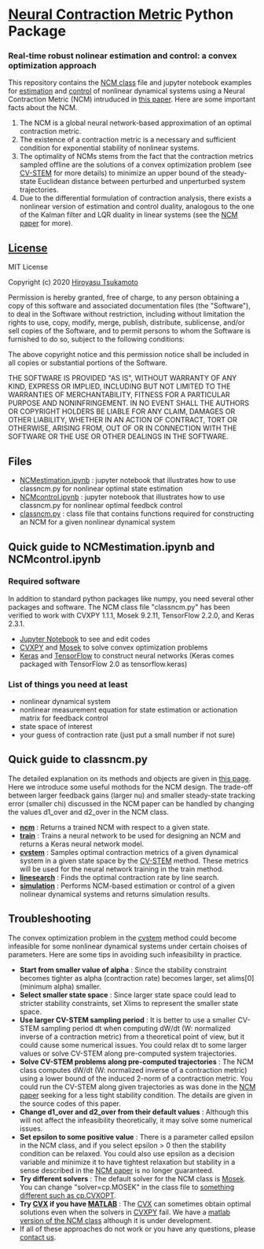 # [Neural Contraction Metric](https://arxiv.org/abs/2006.04361) Python Package 
### Real-time robust nolinear estimation and control: a convex optimization approach
This repository contains the [NCM class](https://github.com/AstroHiro/ncm/wiki/Documentation) file and jupyter notebook examples for [estimation](https://github.com/AstroHiro/ncm/blob/master/NCMestimation.ipynb) and [control]((https://github.com/AstroHiro/ncm/blob/master/NCMcontrol.ipynb)) of nonlinear dynamical systems using a Neural Contraction Metric (NCM) intruduced in [this paper](https://arxiv.org/abs/2006.04361). Here are some important facts about the NCM.
1. The NCM is a global neural network-based approximation of an optimal contraction metric.
2. The existence of a contraction metric is a necessary and sufficient condition for exponential stability of nonlinear systems. 
3. The optimality of NCMs stems from the fact that the contraction metrics sampled offline are the solutions of a convex optimization problem (see [CV-STEM](https://arxiv.org/abs/2006.04359) for more details) to minimize an upper bound of the steady-state Euclidean distance between perturbed and unperturbed system trajectories.
4. Due to the differential formulation of contraction analysis, there exists a nonlinear version of estimation and control duality, analogous to the one of the Kalman filter and LQR duality in linear systems (see the [NCM paper](https://arxiv.org/abs/2006.04361) for more).
## [License](https://github.com/AstroHiro/ncm/blob/master/LICENSE.txt)
MIT License

Copyright (c) 2020 [Hiroyasu Tsukamoto](https://hirotsukamoto.com/)

Permission is hereby granted, free of charge, to any person obtaining a copy
of this software and associated documentation files (the "Software"), to deal
in the Software without restriction, including without limitation the rights
to use, copy, modify, merge, publish, distribute, sublicense, and/or sell
copies of the Software, and to permit persons to whom the Software is
furnished to do so, subject to the following conditions:

The above copyright notice and this permission notice shall be included in all
copies or substantial portions of the Software.

THE SOFTWARE IS PROVIDED "AS IS", WITHOUT WARRANTY OF ANY KIND, EXPRESS OR
IMPLIED, INCLUDING BUT NOT LIMITED TO THE WARRANTIES OF MERCHANTABILITY,
FITNESS FOR A PARTICULAR PURPOSE AND NONINFRINGEMENT. IN NO EVENT SHALL THE
AUTHORS OR COPYRIGHT HOLDERS BE LIABLE FOR ANY CLAIM, DAMAGES OR OTHER
LIABILITY, WHETHER IN AN ACTION OF CONTRACT, TORT OR OTHERWISE, ARISING FROM,
OUT OF OR IN CONNECTION WITH THE SOFTWARE OR THE USE OR OTHER DEALINGS IN THE
SOFTWARE.
## Files
* [NCMestimation.ipynb](https://github.com/AstroHiro/ncm/blob/master/NCMestimation.ipynb) : jupyter notebook that illustrates how to use classncm.py for nonlinear optimal state estimation
* [NCMcontrol.ipynb](https://github.com/AstroHiro/ncm/blob/master/NCMcontrol.ipynb) : jupyter notebook that illustrates how to use classncm.py for nonlinear optimal feedbck control
* [classncm.py](https://github.com/AstroHiro/ncm/blob/master/classncm.py) : class file that contains functions required for constructing an NCM for a given nonlinear dynamical system
## Quick guide to NCMestimation.ipynb and NCMcontrol.ipynb
### Required software
In addition to standard python packages like numpy, you need several other packages and software. The NCM class file "classncm.py" has been verified to work with CVXPY 1.1.1, Mosek 9.2.11, TensorFlow 2.2.0, and Keras 2.3.1.
* [Jupyter Notebook](https://jupyter.readthedocs.io/en/latest/install.html) to see and edit codes
* [CVXPY](https://www.cvxpy.org/install/index.html) and [Mosek](https://docs.mosek.com/9.2/install/installation.html) to solve convex optimization problems
* [Keras](https://keras.io/about/) and [TensorFlow](https://www.tensorflow.org/install) to construct neural networks (Keras comes packaged with TensorFlow 2.0 as tensorflow.keras)
### List of things you need at least
* nonlinear dynamical system
* nonlinear measurement equation for state estimation or actionation matrix for feedback control
* state space of interest
* your guess of contraction rate (just put a small number if not sure)
## Quick guide to classncm.py
The detailed explanation on its methods and objects are given in [this page](https://github.com/AstroHiro/ncm/wiki/Documentation). Here we introduce some useful mothods for the NCM design. The trade-off between larger feedback gains (larger nu) and smaller steady-state tracking error (smaller chi) discussed in the NCM paper can be handled by changing the values d1_over and d2_over in the NCM class.
* **[ncm](https://github.com/AstroHiro/ncm/wiki/NCM-methods:-ncm)** : Returns a trained NCM with respect to a given state.
* **[train](https://github.com/AstroHiro/ncm/wiki/NCM-methods:-train)** : Trains a neural network to be used for designing an NCM and returns a Keras neural network model.
* **[cvstem](https://github.com/AstroHiro/ncm/wiki/NCM-methods:-cvstem)** : Samples optimal contraction metrics of a given dynamical system in a given state space by the [CV-STEM](https://arxiv.org/abs/2006.04359) method. These metrics will be used for the neural network training in the train method.
* **[linesearch](https://github.com/AstroHiro/ncm/wiki/NCM-methods:-linesearch)** : Finds the optimal contraction rate by line search.
* **[simulation](https://github.com/AstroHiro/ncm/wiki/NCM-methods:-simulation)** : Performs NCM-based estimation or control of a given nolinear dynamical systems and returns simulation results.
## Troubleshooting
The convex optimization problem in the [cvstem](https://github.com/AstroHiro/ncm/wiki/NCM-methods:-cvstem) method could become infeasible for some nonlinear dynamical systems under certain choises of parameters. Here are some tips in avoiding such infeasibility in practice.
* **Start from smaller value of alpha** : Since the stability constraint becomes tighter as alpha (contraction rate) becomes larger, set alims[0] (minimum alpha) smaller.
* **Select smaller state space** : Since larger state space could lead to stricter stability constraints, set Xlims to represent the smaller state space.
* **Use larger CV-STEM sampling period** : It is better to use a smaller CV-STEM sampling period dt when computing dW/dt (W: normalized inverse of a contraction metric) from a theoretical point of view, but it could cause some numerical issues. You could relax dt to some larger values or solve CV-STEM along pre-computed system trajectories.
* **Solve CV-STEM problems along pre-computed trajectories** : The NCM class computes dW/dt (W: normalized inverse of a contraction metric) using a lower bound of the induced 2-norm of a contraction metric. You could run the CV-STEM along given trajectories as was done in the [NCM paper](https://arxiv.org/abs/2006.04361) seeking for a less tight stability condition. The details are given in the source codes of this paper.
* **Change d1_over and d2_over from their default values** : Although this will not affect the infeasibility theoretically, it may solve some numerical issues.
* **Set epsilon to some positive value** : There is a parameter called epsilon in the NCM class, and if you select epsilon > 0 then the stability condition can be relaxed. You could also use epsilon as a decision variable and minimize it to have tightest relaxation but stability in a sense described in the [NCM paper](https://arxiv.org/abs/2006.04361) is no longer guaranteed.
* **Try different solvers** : The default solver for the NCM class is [Mosek](https://docs.mosek.com/9.2/install/installation.html). You can change "solver=cp.MOSEK" in the class file to [something different such as cp.CVXOPT](https://www.cvxpy.org/tutorial/advanced/index.html).
* **Try [CVX](http://cvxr.com/cvx/download/) if you have [MATLAB](https://www.mathworks.com/products/matlab.html)** : The [CVX](http://cvxr.com/cvx/download/) can sometimes obtain optimal solutions even when the solvers in [CVXPY](https://www.cvxpy.org/install/index.html) fail. We have a [matlab version of the NCM class](code) although it is under development.
* If all of these approaches do not work or you have any questions, please [contact us](https://hirotsukamoto.com/).
